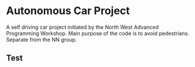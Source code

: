 # Autonomous Car Project

A self driving car project initiated by the North West Advanced Programming Workshop. Main purpose of the code is to avoid pedestrians. Separate from the NN group.

## Test
